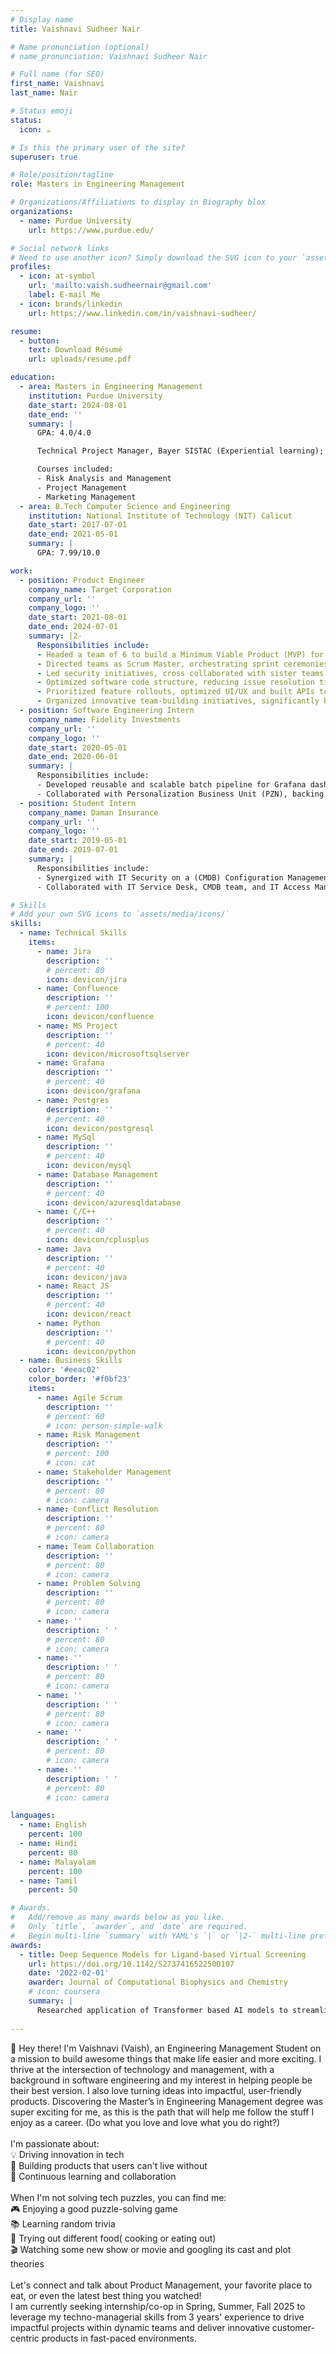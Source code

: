 ```yaml
---
# Display name
title: Vaishnavi Sudheer Nair

# Name pronunciation (optional)
# name_pronunciation: Vaishnavi Sudheer Nair

# Full name (for SEO)
first_name: Vaishnavi
last_name: Nair

# Status emoji
status:
  icon: ☕️

# Is this the primary user of the site?
superuser: true

# Role/position/tagline
role: Masters in Engineering Management

# Organizations/Affiliations to display in Biography blox
organizations:
  - name: Purdue University
    url: https://www.purdue.edu/

# Social network links
# Need to use another icon? Simply download the SVG icon to your `assets/media/icons/` folder.
profiles:
  - icon: at-symbol
    url: 'mailto:vaish.sudheernair@gmail.com'
    label: E-mail Me
  - icon: brands/linkedin
    url: https://www.linkedin.com/in/vaishnavi-sudheer/

resume:
  - button:
    text: Download Résumé
    url: uploads/resume.pdf

education:
  - area: Masters in Engineering Management
    institution: Purdue University
    date_start: 2024-08-01
    date_end: ''
    summary: |
      GPA: 4.0/4.0

      Technical Project Manager, Bayer SISTAC (Experiential learning); Building a data-driven decision-making dashboard, identifying KPI’s and leveraging AI for transforming the service providing online healthcare at a start-up.

      Courses included:
      - Risk Analysis and Management
      - Project Management
      - Marketing Management
  - area: B.Tech Computer Science and Engineering
    institution: National Institute of Technology (NIT) Calicut
    date_start: 2017-07-01
    date_end: 2021-05-01
    summary: |
      GPA: 7.99/10.0

work:
  - position: Product Engineer
    company_name: Target Corporation
    company_url: ''
    company_logo: ''
    date_start: 2021-08-01
    date_end: 2024-07-01
    summary: |2-
      Responsibilities include:
      - Headed a team of 6 to build a Minimum Viable Product (MVP) for an HR tool to automate recruitment scheduling; Implemented Agile methodologies to effectively assign tasks, manage tight timelines and create Product Requirement Documents (PRD).
      - Directed teams as Scrum Master, orchestrating sprint ceremonies with clear communication, ensuring timely completion of deliverables to build in-house applications replacing third party software saving $500000 annually.
      - Led security initiatives, cross collaborated with sister teams to address endpoint vulnerabilities, automated processes with Vulnerability Management as a Service (VMaaS) tools, and boosted efficiency, saving 14 man-hours monthly.
      - Optimized software code structure, reducing issue resolution time by 5%, increasing effectiveness of production support during peak sales season and minimizing downtime.
      - Prioritized feature rollouts, optimized UI/UX and built APIs to enhance applications’ performance and streamline functionality. Managed the product lifecycle while communicating with stakeholders to ensure alignment on product vision.
      - Organized innovative team-building initiatives, significantly boosting interdepartmental collaboration and cohesion, facilitated women in tech group to address challenges, fostering an inclusive community and supporting career development.
  - position: Software Engineering Intern
    company_name: Fidelity Investments
    company_url: ''
    company_logo: ''
    date_start: 2020-05-01
    date_end: 2020-06-01
    summary: |
      Responsibilities include:
      - Developed reusable and scalable batch pipeline for Grafana dashboards, automating data extraction from CSV files, storing into databases, and streamlining visualization of applications' health into a unified dashboard, reducing analysis time to 1 click.
      - Collaborated with Personalization Business Unit (PZN), backing multiple applications across various business units ensuring seamless integration and performance optimization, addressing needs of each unit to enhance UX and operational efficiency
  - position: Student Intern
    company_name: Daman Insurance
    company_url: ''
    company_logo: ''
    date_start: 2019-05-01
    date_end: 2019-07-01
    summary: |
      Responsibilities include:
      - Synergized with IT Security on a (CMDB) Configuration Management Database project; built a Python tool to convert XML files to Excel, boosting efficiency by 10%.
      - Collaborated with IT Service Desk, CMDB team, and IT Access Management to gain insights into business functions, enhancing cross-functional understanding and project alignment.

# Skills
# Add your own SVG icons to `assets/media/icons/`
skills:
  - name: Technical Skills
    items:
      - name: Jira
        description: ''
        # percent: 80
        icon: devicon/jira
      - name: Confluence
        description: ''
        # percent: 100
        icon: devicon/confluence
      - name: MS Project
        description: ''
        # percent: 40
        icon: devicon/microsoftsqlserver
      - name: Grafana
        description: ''
        # percent: 40
        icon: devicon/grafana
      - name: Postgres
        description: ''
        # percent: 40
        icon: devicon/postgresql
      - name: MySql
        description: ''
        # percent: 40
        icon: devicon/mysql
      - name: Database Management
        description: ''
        # percent: 40
        icon: devicon/azuresqldatabase
      - name: C/C++
        description: ''
        # percent: 40
        icon: devicon/cplusplus
      - name: Java
        description: ''
        # percent: 40
        icon: devicon/java
      - name: React JS
        description: ''
        # percent: 40
        icon: devicon/react
      - name: Python
        description: ''
        # percent: 40
        icon: devicon/python
  - name: Business Skills
    color: '#eeac02'
    color_border: '#f0bf23'
    items:
      - name: Agile Scrum
        description: ''
        # percent: 60
        # icon: person-simple-walk
      - name: Risk Management
        description: ''
        # percent: 100
        # icon: cat
      - name: Stakeholder Management
        description: ''
        # percent: 80
        # icon: camera
      - name: Conflict Resolution
        description: ''
        # percent: 80
        # icon: camera
      - name: Team Collaboration
        description: ''
        # percent: 80
        # icon: camera
      - name: Problem Solving
        description: ''
        # percent: 80
        # icon: camera
      - name: ''
        description: ' '
        # percent: 80
        # icon: camera
      - name: ''
        description: ' '
        # percent: 80
        # icon: camera
      - name: ''
        description: ' '
        # percent: 80
        # icon: camera
      - name: ''
        description: ' '
        # percent: 80
        # icon: camera
      - name: ''
        description: ' '
        # percent: 80
        # icon: camera

languages:
  - name: English
    percent: 100
  - name: Hindi
    percent: 80
  - name: Malayalam
    percent: 100
  - name: Tamil
    percent: 50

# Awards.
#   Add/remove as many awards below as you like.
#   Only `title`, `awarder`, and `date` are required.
#   Begin multi-line `summary` with YAML's `|` or `|2-` multi-line prefix and indent 2 spaces below.
awards:
  - title: Deep Sequence Models for Ligand-based Virtual Screening
    url: https://doi.org/10.1142/S2737416522500107
    date: '2022-02-01'
    awarder: Journal of Computational Biophysics and Chemistry
    # icon: coursera
    summary: |
      Researched application of Transformer based AI models to streamline drug development and proposed a new performance metric. Optimized screening accuracy and efficiency by 27%.
 
---
```


👋 Hey there! I'm Vaishnavi (Vaish), an Engineering Management Student on a mission to build awesome things that make life easier and more exciting.
I thrive at the intersection of technology and management, with a background in software engineering and my interest in helping people be their best version. I also love turning ideas into impactful, user-friendly products. Discovering the Master’s in Engineering Management degree was super exciting for me, as this is the path that will help me follow the stuff I enjoy as a career. (Do what you love and love what you do right?) <br><br>
I'm passionate about: <br> 
💡 Driving innovation in tech <br>
🤝 Building products that users can't live without <br>
🔄 Continuous learning and collaboration <br><br>
When I'm not solving tech puzzles, you can find me: <br>
🎮 Enjoying a good puzzle-solving game <br>
📚 Learning random trivia <br>
🍴 Trying out different food( cooking or eating out) <br>
🎬 Watching some new show or movie and googling its cast and plot theories <br><br>
Let's connect and talk about Product Management, your favorite place to eat, or even the latest best thing you watched! <br>
I am currently seeking internship/co-op in Spring, Summer, Fall 2025 to leverage my techno-managerial skills from 3 years' experience to drive impactful projects within dynamic teams and deliver innovative customer-centric products in fast-paced environments.
